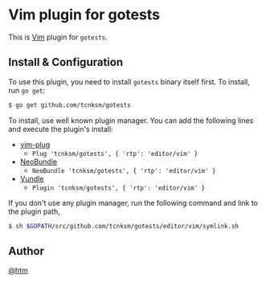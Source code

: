# Vim plugin for gotests

This is [Vim](http://www.vim.org/) plugin for `gotests`.

## Install & Configuration

To use this plugin, you need to install `gotests` binary itself first. To install, run `go get`:

```sh
$ go get github.com/tcnksm/gotests
```

To install, use well known plugin manager. You can add the following lines and execute the plugin's install:

- [vim-plug](https://github.com/junegunn/vim-plug)
    - `Plug 'tcnksm/gotests', { 'rtp': 'editor/vim' }`
- [NeoBundle](https://github.com/Shougo/neobundle.vim)
    - `NeoBundle 'tcnksm/gotests', { 'rtp': 'editor/vim' }`
- [Vundle](https://github.com/gmarik/vundle)
    - `Plugin 'tcnksm/gotests', { 'rtp': 'editor/vim' }` 

If you don't use any plugin manager, run the following command and link to the plugin path,

```sh
$ sh $GOPATH/src/github.com/tcnksm/gotests/editor/vim/symlink.sh
```

## Author

[@htm](https://github.com/hfm)
